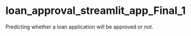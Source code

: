 # loan_approval_streamlit_app_Final_1
Predicting whether a loan application will be approved or not.
